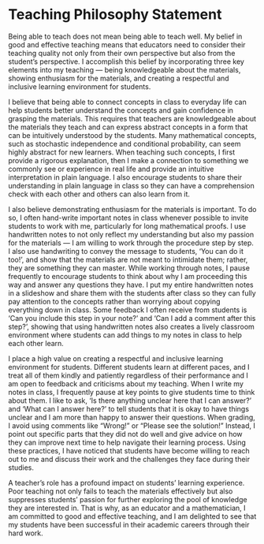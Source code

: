 # Teaching Philosophy Statement

Being able to teach does not mean being able to teach well. My belief in good and effective teaching means that educators need to consider their teaching quality not only from their own perspective but also from the student’s perspective. I accomplish this belief by incorporating three key elements into my teaching — being knowledgeable about the materials, showing enthusiasm for the materials, and creating a respectful and inclusive learning environment for students.

I believe that being able to connect concepts in class to everyday life can help students better understand the concepts and gain confidence in grasping the materials. This requires that teachers are knowledgeable about the materials they teach and can express abstract concepts in a form that can be intuitively understood by the students. Many mathematical concepts, such as stochastic independence and conditional probability, can seem highly abstract for new learners. When teaching such concepts, I first provide a rigorous explanation, then I make a connection to something we commonly see or experience in real life and provide an intuitive interpretation in plain language. I also encourage students to share their understanding in plain language in class so they can have a comprehension check with each other and others can also learn from it.

I also believe demonstrating enthusiasm for the materials is important. To do so, I often hand-write important notes in class whenever possible to invite students to work with me, particularly for long mathematical proofs. I use handwritten notes to not only reflect my understanding but also my passion for the materials — I am willing to work through the procedure step by step. I also use handwriting to convey the message to students, ‘You can do it too!’, and show that the materials are not meant to intimidate them; rather, they are something they can master. While working through notes, I pause frequently to encourage students to think about why I am proceeding this way and answer any questions they have. I put my entire handwritten notes in a slideshow and share them with the students after class so they can fully pay attention to the concepts rather than worrying about copying everything down in class. Some feedback I often receive from students is ‘Can you include this step in your note?’ and ‘Can I add a comment after this step?’, showing that using handwritten notes also creates a lively classroom environment where students can add things to my notes in class to help each other learn.

I place a high value on creating a respectful and inclusive learning environment for students. Different students learn at different paces, and I treat all of them kindly and patiently regardless of their performance and I am open to feedback and criticisms about my teaching. When I write my notes in class, I frequently pause at key points to give students time to think about them. I like to ask, ‘Is there anything unclear here that I can answer?’ and ‘What can I answer here?’ to tell students that it is okay to have things unclear and I am more than happy to answer their questions. When grading, I avoid using comments like “Wrong!” or “Please see the solution!” Instead, I point out specific parts that they did not do well and give advice on how they can improve next time to help navigate their learning process. Using these practices, I have noticed that students have become willing to reach out to me and discuss their work and the challenges they face during their studies.

A teacher’s role has a profound impact on students’ learning experience. Poor teaching not only fails to teach the materials effectively but also suppresses students’ passion for further exploring the pool of knowledge they are interested in. That is why, as an educator and a mathematician, I am committed to good and effective teaching, and I am delighted to see that my students have been successful in their academic careers through their hard work.
